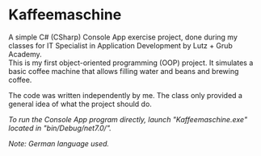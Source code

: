 # Kaffeemaschine

A simple C# (CSharp) Console App exercise project, done during my classes for IT Specialist in Application Development by Lutz + Grub Academy.  
This is my first object-oriented programming (OOP) project. It simulates a basic coffee machine that allows filling water and beans and brewing coffee.

The code was written independently by me. The class only provided a general idea of what the project should do.

*To run the Console App program directly, launch "Kaffeemaschine.exe" located in "bin/Debug/net7.0/".*

*Note: German language used.*
